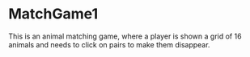 # MatchGame1
This is an animal matching game, where a player is shown a grid of 16 animals and needs to click on pairs to make them disappear.
